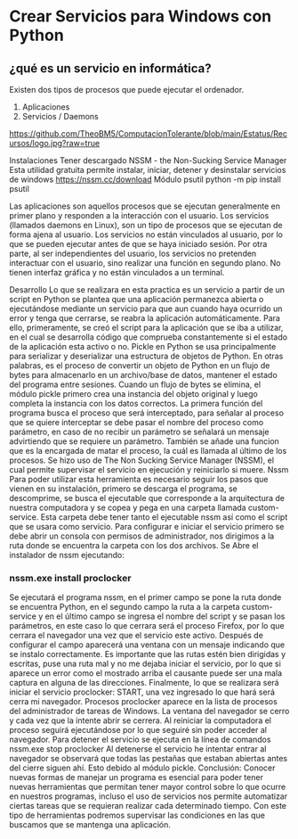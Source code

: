 # Crear Servicios para Windows con Python
## ¿qué es un servicio en informática?
Existen dos tipos de procesos que puede ejecutar el ordenador.
1.	Aplicaciones
2.	Servicios / Daemons

https://github.com/TheoBM5/ComputacionTolerante/blob/main/Estatus/Recursos/logo.jpg?raw=true

Instalaciones 
Tener descargado NSSM - the Non-Sucking Service Manager 
Esta utilidad gratuita permite instalar, iniciar, detener y desinstalar servicios de windows
https://nssm.cc/download
Módulo psutil
python -m pip install psutil


Las aplicaciones son aquellos procesos que se ejecutan generalmente en primer plano y responden a la interacción con el usuario.
Los servicios (llamados daemons en Linux), son un tipo de procesos que se ejecutan de forma ajena al usuario. Los servicios no están vinculados al usuario, por lo que se pueden ejecutar antes de que se haya iniciado sesión. Por otra parte, al ser independientes del usuario, los servicios no pretenden interactuar con el usuario, sino realizar una función en segundo plano. No tienen interfaz gráfica y no están vinculados a un terminal.

Desarrollo
Lo que se realizara en esta practica es un servicio a partir de un script en Python 
se plantea que una aplicación permanezca abierta o ejecutándose mediante un servicio para que aun cuando haya ocurrido un error y tenga que cerrarse, se reabra la aplicación automáticamente. Para ello, primeramente, se creó el script para la aplicación que se iba a utilizar, en el cual se desarrolla código que comprueba constantemente si el estado de la aplicación esta activo o no.
Pickle en Python se usa principalmente para serializar y deserializar una estructura de objetos de Python. En otras palabras, es el proceso de convertir un objeto de Python en un flujo de bytes para almacenarlo en un archivo/base de datos, mantener el estado del programa entre sesiones. Cuando un flujo de bytes se elimina, el módulo pickle primero crea una instancia del objeto original y luego completa la instancia con los datos correctos.
La primera función del programa busca el proceso que será interceptado, para señalar al proceso que se quiere interceptar se debe pasar el nombre del proceso como parámetro, en caso de no recibir un parámetro se señalará un mensaje advirtiendo que se requiere un parámetro.
También se añade una funcion que es la encargada de matar el proceso, la cuál es llamada al último de los procesos.
Se hizo uso de The Non Sucking Service Manager (NSSM), el cual permite supervisar el servicio en ejecución y reiniciarlo si muere.
Nssm
Para poder utilizar esta herramienta es necesario seguir los pasos que vienen en su instalación, primero se descarga el programa, se descomprime, se busca el ejecutable que corresponde a la arquitectura de nuestra computadora y se copea y pega en una carpeta llamada custom-service. Esta carpeta debe tener tanto el ejecutable nssm así como el script que se usara como servicio. 
Para configurar e iniciar el servicio primero se debe abrir un consola con permisos de administrador, nos dirigimos a la ruta donde se encuentra la carpeta con los dos archivos.
Se Abre el instalador de nssm ejecutando:
### nssm.exe install proclocker

Se ejecutará el programa nssm, en el primer campo se pone la ruta donde se encuentra Python, en el segundo campo la ruta a la carpeta custom-service y en el último campo se ingresa el nombre del script y se pasan los parámetros, en este caso lo que cerrara será el proceso Firefox, por lo que cerrara el navegador una vez que el servicio este activo.
Después de configurar el campo aparecerá una ventana con un mensaje indicando que se instalo correctamente. 
Es importante que las rutas estén bien dirigidas y escritas, puse una ruta mal y no me dejaba iniciar el servicio, por lo que si aparece un error como el mostrado arriba el causante puede ser una mala captura en alguna de las direcciones. 
Finalmente, lo que se realizara será iniciar el servicio proclocker: START, una vez ingresado lo que hará será cerra mi navegador.
Procesos
proclocker aparece en la lista de procesos del administrador de tareas de Windows. La ventana del navegador se cerro y cada vez que la intente abrir se cerrera. Al reiniciar la computadora el proceso seguirá ejecutándose por lo que seguiré sin poder acceder al navegador. 
Para detener el servicio se ejecuta en la línea de comandos nssm.exe stop proclocker
Al detenerse el servicio he intentar entrar al navegador se observará que todas las pestañas que estaban abiertas antes del cierre siguen ahí. Esto debido al módulo pickle.
Conclusión:  Conocer nuevas formas de manejar un programa es esencial para poder tener nuevas herramientas que permitan tener mayor control sobre lo que ocurre en nuestros programas, incluso el uso de servicios nos permite automatizar ciertas tareas que se requieran realizar cada determinado tiempo. Con este tipo de herramientas podremos supervisar las condiciones en las que buscamos que se mantenga una aplicación.
